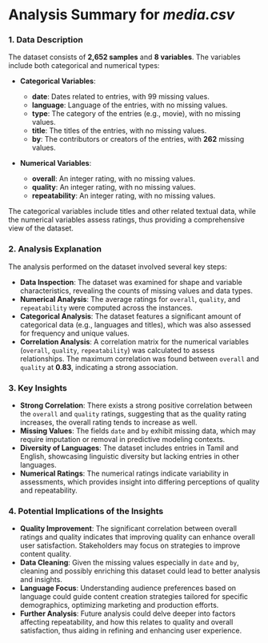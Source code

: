 # Analysis Summary for _media.csv_

### 1. Data Description

The dataset consists of **2,652 samples** and **8 variables**. The variables include both categorical and numerical types:

- **Categorical Variables**:
  - **date**: Dates related to entries, with 99 missing values.
  - **language**: Language of the entries, with no missing values.
  - **type**: The category of the entries (e.g., movie), with no missing values.
  - **title**: The titles of the entries, with no missing values.
  - **by**: The contributors or creators of the entries, with **262** missing values.

- **Numerical Variables**:
  - **overall**: An integer rating, with no missing values.
  - **quality**: An integer rating, with no missing values.
  - **repeatability**: An integer rating, with no missing values.

The categorical variables include titles and other related textual data, while the numerical variables assess ratings, thus providing a comprehensive view of the dataset.

### 2. Analysis Explanation

The analysis performed on the dataset involved several key steps:

- **Data Inspection**: The dataset was examined for shape and variable characteristics, revealing the counts of missing values and data types.
- **Numerical Analysis**: The average ratings for `overall`, `quality`, and `repeatability` were computed across the instances.
- **Categorical Analysis**: The dataset features a significant amount of categorical data (e.g., languages and titles), which was also assessed for frequency and unique values.
- **Correlation Analysis**: A correlation matrix for the numerical variables (`overall`, `quality`, `repeatability`) was calculated to assess relationships. The maximum correlation was found between `overall` and `quality` at **0.83**, indicating a strong association.

### 3. Key Insights

- **Strong Correlation**: There exists a strong positive correlation between the `overall` and `quality` ratings, suggesting that as the quality rating increases, the overall rating tends to increase as well.
- **Missing Values**: The fields `date` and `by` exhibit missing data, which may require imputation or removal in predictive modeling contexts.
- **Diversity of Languages**: The dataset includes entries in Tamil and English, showcasing linguistic diversity but lacking entries in other languages.
- **Numerical Ratings**: The numerical ratings indicate variability in assessments, which provides insight into differing perceptions of quality and repeatability.

### 4. Potential Implications of the Insights

- **Quality Improvement**: The significant correlation between overall ratings and quality indicates that improving quality can enhance overall user satisfaction. Stakeholders may focus on strategies to improve content quality.
- **Data Cleaning**: Given the missing values especially in `date` and `by`, cleaning and possibly enriching this dataset could lead to better analysis and insights.
- **Language Focus**: Understanding audience preferences based on language could guide content creation strategies tailored for specific demographics, optimizing marketing and production efforts.
- **Further Analysis**: Future analysis could delve deeper into factors affecting repeatability, and how this relates to quality and overall satisfaction, thus aiding in refining and enhancing user experience.